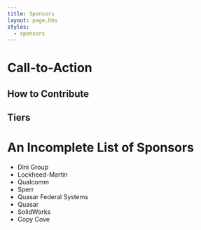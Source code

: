 ```yaml
---
title: Sponsors
layout: page.hbs
styles:
  - sponsors
---
```


<div class="sponsor-video">

</div>

# Call-to-Action

## How to Contribute

## Tiers

# An Incomplete List of Sponsors

- Dini Group
- Lockheed-Martin
- Qualcomm
- Sperr
- Quasar Federal Systems
- Quasar
- SolidWorks
- Copy Cove
